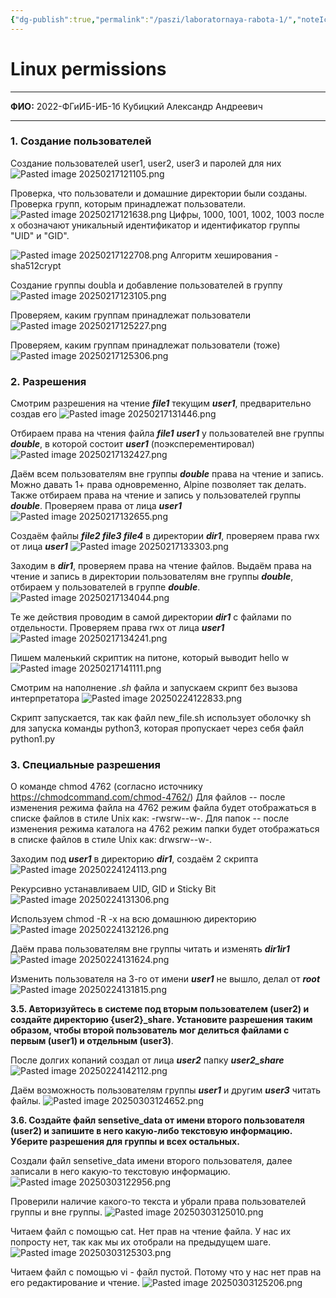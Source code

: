 ```yaml
---
{"dg-publish":true,"permalink":"/paszi/laboratornaya-rabota-1/","noteIcon":""}
---
```


# Linux permissions

---

**ФИО:** 2022-ФГиИБ-ИБ-1б Кубицкий Александр Андреевич

---
### 1. Создание пользователей

Создание пользователей user1, user2, user3 и паролей для них
![Pasted image 20250217121105.png](/img/user/Images/Pasted%20image%2020250217121105.png)

Проверка, что пользователи и домашние директории были созданы. Проверка групп, которым принадлежат пользователи.
![Pasted image 20250217121638.png](/img/user/Images/Pasted%20image%2020250217121638.png)
 Цифры, 1000, 1001, 1002, 1003 после x обозначают уникальный идентификатор и идентификатор группы "UID" и "GID".

![Pasted image 20250217122708.png](/img/user/Images/Pasted%20image%2020250217122708.png)
Алгоритм хеширования - sha512crypt

Создание группы doubla и добавление пользователей в группу
![Pasted image 20250217123105.png](/img/user/Images/Pasted%20image%2020250217123105.png)

Проверяем, каким группам принадлежат пользователи
![Pasted image 20250217125227.png](/img/user/Images/Pasted%20image%2020250217125227.png)

Проверяем, каким группам принадлежат пользователи (тоже)
![Pasted image 20250217125306.png](/img/user/Images/Pasted%20image%2020250217125306.png)

### 2. Разрешения
Смотрим разрешения на чтение ***file1*** текущим ***user1***, предварительно создав его
![Pasted image 20250217131446.png](/img/user/Images/Pasted%20image%2020250217131446.png)

Отбираем права на чтения файла ***file1*** ***user1*** у пользователей вне группы ***double***, в которой состоит ***user1*** (поэксперементировал)
![Pasted image 20250217132427.png](/img/user/Images/Pasted%20image%2020250217132427.png)

Даём всем пользователям вне группы ***double*** права на чтение и запись. Можно давать 1+ права одновременно, Alpine позволяет так делать. Также отбираем права на чтение и запись у пользователей группы ***double***. Проверяем права от лица ***user1***
![Pasted image 20250217132655.png](/img/user/Images/Pasted%20image%2020250217132655.png)

Создаём файлы ***file2 file3 file4*** в директории ***dir1***, проверяем права rwx от лица ***user1***
![Pasted image 20250217133303.png](/img/user/Images/Pasted%20image%2020250217133303.png)

Заходим в ***dir1***, проверяем права на чтение файлов. Выдаём права на чтение и запись в директории пользователям вне группы ***double***, отбираем у пользователей в группе ***double***.
![Pasted image 20250217134044.png](/img/user/Images/Pasted%20image%2020250217134044.png)

Те же действия проводим в самой директории ***dir1*** с файлами по отдельности. Проверяем права rwx от лица ***user1***
![Pasted image 20250217134241.png](/img/user/Images/Pasted%20image%2020250217134241.png)

Пишем маленький скриптик на питоне, который выводит hello w
![Pasted image 20250217141111.png](/img/user/Images/Pasted%20image%2020250217141111.png)

Смотрим на наполнение *.sh* файла и запускаем скрипт без вызова интерпретатора
![Pasted image 20250224122833.png](/img/user/Pasted%20image%2020250224122833.png)

Скрипт запускается, так как файл new_file.sh использует оболочку sh для запуска команды python3, которая пропускает через себя файл python1.py
### 3. Специальные разрешения
О команде chmod 4762 (согласно источнику https://chmodcommand.com/chmod-4762/)
Для файлов -- после изменения режима файла на 4762 режим файла будет отображаться в списке файлов в стиле Unix как: -rwsrw--w-.
Для папок -- после изменения режима каталога на 4762 режим папки будет отображаться в списке файлов в стиле Unix как: drwsrw--w-.

Заходим под ***user1*** в директорию ***dir1***, создаём 2 скрипта
![Pasted image 20250224124113.png](/img/user/Pasted%20image%2020250224124113.png)

Рекурсивно устанавливаем UID, GID и Sticky Bit
![Pasted image 20250224131306.png](/img/user/Pasted%20image%2020250224131306.png)

Используем chmod -R -x на всю домашнюю директорию
![Pasted image 20250224132126.png](/img/user/Pasted%20image%2020250224132126.png)


Даём права пользователям вне группы читать и изменять ***dir1ir1***
![Pasted image 20250224131624.png](/img/user/Pasted%20image%2020250224131624.png)

Изменить пользователя на 3-го от имени ***user1*** не вышло, делал от ***root***
![Pasted image 20250224131815.png](/img/user/Pasted%20image%2020250224131815.png)

**3.5. Авторизуйтесь в системе под вторым пользователем (user2) и создайте директорию {user2}_share. Установите разрешения таким образом, чтобы второй пользователь мог делиться файлами с первым (user1) и отдельным (user3)**.

После долгих копаний создал от лица ***user2*** папку ***user2_share***
![Pasted image 20250224142112.png](/img/user/Pasted%20image%2020250224142112.png)

Даём возможность пользователям группы ***user1*** и другим ***user3*** читать файлы.
![Pasted image 20250303124652.png](/img/user/Pasted%20image%2020250303124652.png)


**3.6. Создайте файл sensetive_data от имени второго пользователя (user2) и запишите в него какую-либо текстовую информацию. Уберите разрешения для группы и всех остальных.**

Создали файл sensetive_data имени второго пользователя, далее записали в него какую-то текстовую информацию.
![Pasted image 20250303122956.png](/img/user/Pasted%20image%2020250303122956.png)

Проверили наличие какого-то текста и убрали права пользователей группы и вне группы.
![Pasted image 20250303125010.png](/img/user/Pasted%20image%2020250303125010.png)

Читаем файл с помощью cat. Нет прав на чтение файла. У нас их попросту нет, так как мы их отобрали на предыдущем шаге.
![Pasted image 20250303125303.png](/img/user/Pasted%20image%2020250303125303.png)

Читаем файл с помощью vi - файл пустой. Потому что у нас нет прав на его редактирование и чтение.
![Pasted image 20250303125206.png](/img/user/Pasted%20image%2020250303125206.png)

